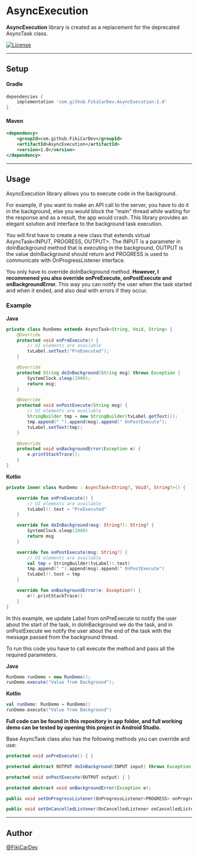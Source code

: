 # AsyncExecution

**AsyncExecution** library is created as a replacement for the deprecated AsyncTask class.

[![License](https://img.shields.io/badge/License-Apache%202.0-blue.svg)](https://opensource.org/licenses/Apache-2.0)

---

## Setup

#### Gradle
```gradle
dependencies {
    implementation 'com.github.FikiCarDev:AsyncExecution:1.0'
}
```

#### Maven
```xml
<dependency>
    <groupId>com.github.FikiCarDev</groupId>
    <artifactId>AsyncExecution</artifactId>
    <version>1.0</version>
</dependency>
```

---

## Usage

AsyncExecution library allows you to execute code in the background. 

For example, if you want to make an API call to the server, you have to do it in the background, 
else you would block the "main" thread while waiting for the response and as a result, the app would crash.
This library provides an elegant solution and interface to the background task execution.

You will first have to create a new class that extends virtual AsyncTask<INPUT, PROGRESS, OUTPUT>.
The INPUT is a parameter in doInBackground method that is executing in the background, OUTPUT is the 
value doInBackground should return and PROGRESS is used to communicate with OnProgressListener interface.

You only have to override doInBackground method. **However, I recommened you also override 
onPreExecute, onPostExecute and onBackgroundError.** This way you can notify the user when the task
started and when it ended, and also deal with errors if they occur.


### Example

**Java**
```java
private class RunDemo extends AsyncTask<String, Void, String> {
    @Override
    protected void onPreExecute() {
        // UI elements are available
        tvLabel.setText("PreExecuted");
    }

    @Override
    protected String doInBackground(String msg) throws Exception {
        SystemClock.sleep(2000);
        return msg;
    }

    @Override
    protected void onPostExecute(String msg) {
        // UI elements are available
        StringBuilder tmp = new StringBuilder(tvLabel.getText());
        tmp.append(" ").append(msg).append(" OnPostExecute");
        tvLabel.setText(tmp);
    }

    @Override
    protected void onBackgroundError(Exception e) {
        e.printStackTrace();
    }
}
```

**Kotlin**
```kotlin
private inner class RunDemo : AsyncTask<String?, Void?, String?>() {

    override fun onPreExecute() {
        // UI elements are available
        tvLabel!!.text = "PreExecuted"
    }

    override fun doInBackground(msg: String?): String? {
        SystemClock.sleep(2000)
        return msg
    }

    override fun onPostExecute(msg: String?) {
        // UI elements are available
        val tmp = StringBuilder(tvLabel!!.text)
        tmp.append(" ").append(msg).append(" OnPostExecute")
        tvLabel!!.text = tmp
    }

    override fun onBackgroundError(e: Exception?) {
        e!!.printStackTrace()
    }
}
```

In this example, we update Label from onPreExecute to notify the user about the start of the task,
in doInBackground we do the task, and in onPostExecute we notify the user about the end of the task with
the message passed from the background thread.

To run this code you have to call execute the method and pass all the required parameters.

**Java**
```java
RunDemo runDemo = new RunDemo();
runDemo.execute("Value from Background");
```

**Kotlin**
```kotlin
val runDemo: RunDemo = RunDemo()
runDemo.execute("Value from Background")
```

**Full code can be found in this repository in app folder, and full working demo can be tested by
opening this project in Android Studio.**

Base AsyncTask class also has the following methods you can override and use:
```java
protected void onPreExecute() { }

protected abstract OUTPUT doInBackground(INPUT input) throws Exception;

protected void onPostExecute(OUTPUT output) { }

protected abstract void onBackgroundError(Exception e);

public void setOnProgressListener(OnProgressListener<PROGRESS> onProgressListener) { }

public void setOnCancelledListener(OnCancelledListener onCancelledListener) { }
```
---
## Author

[@FikiCarDev](https://github.com/FikiCarDev)
